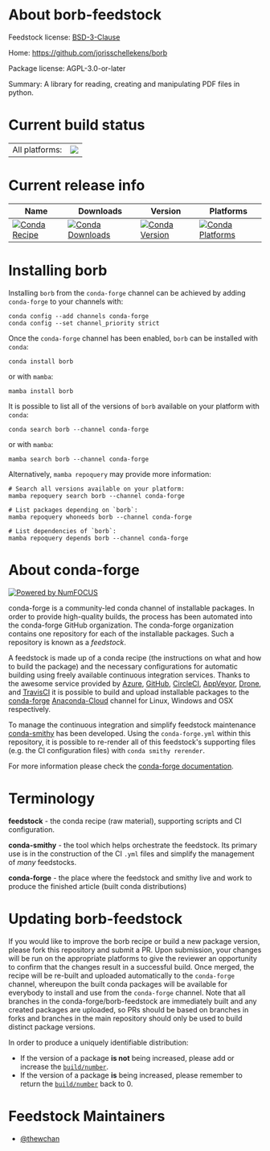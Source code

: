 About borb-feedstock
====================

Feedstock license: [BSD-3-Clause](https://github.com/conda-forge/borb-feedstock/blob/main/LICENSE.txt)

Home: https://github.com/jorisschellekens/borb

Package license: AGPL-3.0-or-later

Summary: A library for reading, creating and manipulating PDF files in python.

Current build status
====================


<table><tr><td>All platforms:</td>
    <td>
      <a href="https://dev.azure.com/conda-forge/feedstock-builds/_build/latest?definitionId=13717&branchName=main">
        <img src="https://dev.azure.com/conda-forge/feedstock-builds/_apis/build/status/borb-feedstock?branchName=main">
      </a>
    </td>
  </tr>
</table>

Current release info
====================

| Name | Downloads | Version | Platforms |
| --- | --- | --- | --- |
| [![Conda Recipe](https://img.shields.io/badge/recipe-borb-green.svg)](https://anaconda.org/conda-forge/borb) | [![Conda Downloads](https://img.shields.io/conda/dn/conda-forge/borb.svg)](https://anaconda.org/conda-forge/borb) | [![Conda Version](https://img.shields.io/conda/vn/conda-forge/borb.svg)](https://anaconda.org/conda-forge/borb) | [![Conda Platforms](https://img.shields.io/conda/pn/conda-forge/borb.svg)](https://anaconda.org/conda-forge/borb) |

Installing borb
===============

Installing `borb` from the `conda-forge` channel can be achieved by adding `conda-forge` to your channels with:

```
conda config --add channels conda-forge
conda config --set channel_priority strict
```

Once the `conda-forge` channel has been enabled, `borb` can be installed with `conda`:

```
conda install borb
```

or with `mamba`:

```
mamba install borb
```

It is possible to list all of the versions of `borb` available on your platform with `conda`:

```
conda search borb --channel conda-forge
```

or with `mamba`:

```
mamba search borb --channel conda-forge
```

Alternatively, `mamba repoquery` may provide more information:

```
# Search all versions available on your platform:
mamba repoquery search borb --channel conda-forge

# List packages depending on `borb`:
mamba repoquery whoneeds borb --channel conda-forge

# List dependencies of `borb`:
mamba repoquery depends borb --channel conda-forge
```


About conda-forge
=================

[![Powered by
NumFOCUS](https://img.shields.io/badge/powered%20by-NumFOCUS-orange.svg?style=flat&colorA=E1523D&colorB=007D8A)](https://numfocus.org)

conda-forge is a community-led conda channel of installable packages.
In order to provide high-quality builds, the process has been automated into the
conda-forge GitHub organization. The conda-forge organization contains one repository
for each of the installable packages. Such a repository is known as a *feedstock*.

A feedstock is made up of a conda recipe (the instructions on what and how to build
the package) and the necessary configurations for automatic building using freely
available continuous integration services. Thanks to the awesome service provided by
[Azure](https://azure.microsoft.com/en-us/services/devops/), [GitHub](https://github.com/),
[CircleCI](https://circleci.com/), [AppVeyor](https://www.appveyor.com/),
[Drone](https://cloud.drone.io/welcome), and [TravisCI](https://travis-ci.com/)
it is possible to build and upload installable packages to the
[conda-forge](https://anaconda.org/conda-forge) [Anaconda-Cloud](https://anaconda.org/)
channel for Linux, Windows and OSX respectively.

To manage the continuous integration and simplify feedstock maintenance
[conda-smithy](https://github.com/conda-forge/conda-smithy) has been developed.
Using the ``conda-forge.yml`` within this repository, it is possible to re-render all of
this feedstock's supporting files (e.g. the CI configuration files) with ``conda smithy rerender``.

For more information please check the [conda-forge documentation](https://conda-forge.org/docs/).

Terminology
===========

**feedstock** - the conda recipe (raw material), supporting scripts and CI configuration.

**conda-smithy** - the tool which helps orchestrate the feedstock.
                   Its primary use is in the construction of the CI ``.yml`` files
                   and simplify the management of *many* feedstocks.

**conda-forge** - the place where the feedstock and smithy live and work to
                  produce the finished article (built conda distributions)


Updating borb-feedstock
=======================

If you would like to improve the borb recipe or build a new
package version, please fork this repository and submit a PR. Upon submission,
your changes will be run on the appropriate platforms to give the reviewer an
opportunity to confirm that the changes result in a successful build. Once
merged, the recipe will be re-built and uploaded automatically to the
`conda-forge` channel, whereupon the built conda packages will be available for
everybody to install and use from the `conda-forge` channel.
Note that all branches in the conda-forge/borb-feedstock are
immediately built and any created packages are uploaded, so PRs should be based
on branches in forks and branches in the main repository should only be used to
build distinct package versions.

In order to produce a uniquely identifiable distribution:
 * If the version of a package **is not** being increased, please add or increase
   the [``build/number``](https://docs.conda.io/projects/conda-build/en/latest/resources/define-metadata.html#build-number-and-string).
 * If the version of a package **is** being increased, please remember to return
   the [``build/number``](https://docs.conda.io/projects/conda-build/en/latest/resources/define-metadata.html#build-number-and-string)
   back to 0.

Feedstock Maintainers
=====================

* [@thewchan](https://github.com/thewchan/)

